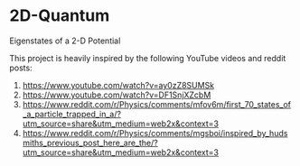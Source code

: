 # 2D-Quantum
Eigenstates of a 2-D Potential

 This project is heavily inspired by the following YouTube videos and reddit posts:
1. https://www.youtube.com/watch?v=ay0zZ8SUMSk 
2. https://www.youtube.com/watch?v=DF1SnjXZcbM
1. https://www.reddit.com/r/Physics/comments/mfov6m/first_70_states_of_a_particle_trapped_in_a/?utm_source=share&utm_medium=web2x&context=3
2. https://www.reddit.com/r/Physics/comments/mgsboi/inspired_by_hudsmiths_previous_post_here_are_the/?utm_source=share&utm_medium=web2x&context=3


